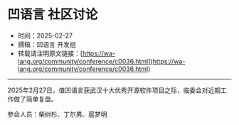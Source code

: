 # 凹语言 社区讨论

- 时间：2025-02-27
- 撰稿：凹语言 开发组
- 转载请注明原文链接：[https://wa-lang.org/community/conference/c0036.html](https://wa-lang.org/community/conference/c0036.html)

---

2025年2月27日，值凹语言获武汉十大优秀开源软件项目之际，临委会对近期工作做了简单复盘。

参会人员：柴树杉、丁尔男、扈梦明
